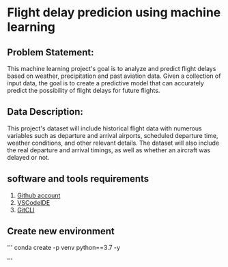 # Flight delay predicion using machine learning

## Problem Statement:

This machine learning project's goal is to analyze and predict flight delays based on weather, precipitation and past aviation data. Given a collection of input data, the goal is to create a predictive model that can accurately predict the possibility of flight delays for future flights.


## Data Description:

This project's dataset will include historical flight data with numerous variables such as departure and arrival airports, scheduled departure time, weather conditions, and other relevant details. The dataset will also include the real departure and arrival timings, as well as whether an aircraft was delayed or not.



## software and tools requirements
1. [Github account](https://github.com)
2. [VSCodeIDE](https://code.visualstudio.com)
3. [GitCLI](https://git-scm.com/book/en/v2/Getting-started-The-command-Line)

## Create new environment
'''
conda create -p venv python==3.7 -y

'''

